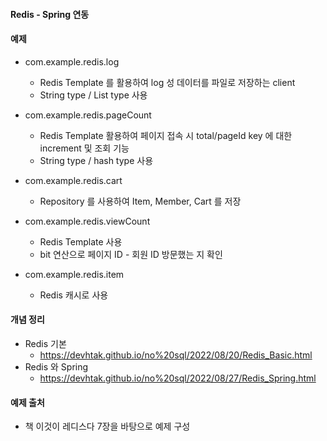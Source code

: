 #### Redis - Spring 연동

#### 예제

- com.example.redis.log
  - Redis Template 를 활용하여 log 성 데이터를 파일로 저장하는 client
  - String type / List type 사용

- com.example.redis.pageCount
  - Redis Template 활용하여 페이지 접속 시 total/pageId key 에 대한 increment 및 조회 기능
  - String type / hash type 사용

- com.example.redis.cart
  - Repository 를 사용하여 Item, Member, Cart 를 저장

- com.example.redis.viewCount
  - Redis Template 사용
  - bit 연산으로 페이지 ID - 회원 ID 방문했는 지 확인

- com.example.redis.item
  - Redis 캐시로 사용

#### 개념 정리

- Redis 기본
  - https://devhtak.github.io/no%20sql/2022/08/20/Redis_Basic.html
- Redis 와 Spring
  - https://devhtak.github.io/no%20sql/2022/08/27/Redis_Spring.html

#### 예제 출처

- 책 이것이 레디스다 7장을 바탕으로 예제 구성
